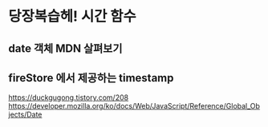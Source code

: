 # 당장복습헤! 시간 함수

## date 객체 MDN 살펴보기

## fireStore 에서 제공하는 timestamp

https://duckgugong.tistory.com/208
https://developer.mozilla.org/ko/docs/Web/JavaScript/Reference/Global_Objects/Date
